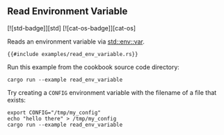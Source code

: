 ## Read Environment Variable 

[![std-badge]][std] [![cat-os-badge]][cat-os]

Reads an environment variable via [std::env::var].

```rust,no_run
{{#include examples/read_env_variable.rs}}
```

Run this example from the cookbook source code directory:

```shell,no_run
cargo run --example read_env_variable
```

Try creating a `CONFIG` environment variable with the filename of 
a file that exists:

```shell,no_run
export CONFIG="/tmp/my_config"
echo "hello there" > /tmp/my_config
cargo run --example read_env_variable
```

[std::env::var]: https://doc.rust-lang.org/std/env/fn.var.html
